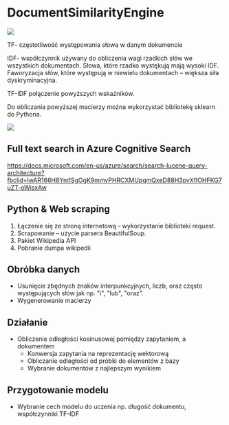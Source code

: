 # DocumentSimilarityEngine

![](https://cdn-media-1.freecodecamp.org/images/1*q3qYevXqQOjJf6Pwdlx8Mw.png)

TF- częstotliwość występowania słowa w danym dokumencie

IDF- współczynnik używany do obliczenia wagi rzadkich słów we wszystkich dokumentach. Słowa, które rzadko wystękują mają wysoki IDF. Faworyzacja słów, które występują w niewielu dokumentach –  większa siła dyskryminacyjna.

TF-IDF połączenie powyższych wskaźników.

Do obliczania powyższej macierzy można wykorzystać bibliotekę sklearn do Pythona. 

![](https://upload.wikimedia.org/wikipedia/en/f/fa/MLR-search-engine-example.png)


## Full text search in Azure Cognitive Search

https://docs.microsoft.com/en-us/azure/search/search-lucene-query-architecture?fbclid=IwAR166H8Ym1SgOgK9mmvPHRCXMUpqmQxeD88H3pvXfIOHFKG7uZT-oWisxAw

## Python & Web scraping

1. Łączenie się ze stroną internetową - wykorzystanie biblioteki request.
2. Scrapowanie – użycie parsera BeautifulSoup.
3. Pakiet Wikipedia API 
4. Pobranie dumpa wikipedii

## Obróbka danych

* Usunięcie zbędnych znaków interpunkcyjnych, liczb, oraz często występujących słów jak np. "i", "lub", "oraz".
* Wygenerowanie macierzy

## Działanie

* Obliczenie odległości kosinusowej pomiędzy zapytaniem, a dokumentem
	- Konwersja zapytania na reprezentację wektorową
	- Obliczanie odległości od próbki do elementów z bazy
	- Wybranie dokumentów z najlepszym wynikiem

## Przygotowanie modelu

* Wybranie cech modelu do uczenia np. długość dokumentu, współczynniki TF-IDF



